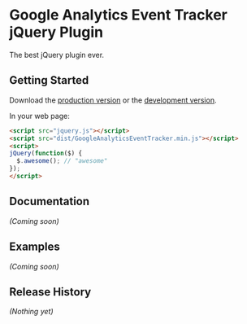 # Google Analytics Event Tracker jQuery Plugin

The best jQuery plugin ever.

## Getting Started
Download the [production version][min] or the [development version][max].

[min]: https://raw.github.com/esteinborn/Google-Analytics-Event-Tracker/master/dist/GoogleAnalyticsEventTracker.min.js
[max]: https://raw.github.com/esteinborn/Google-Analytics-Event-Tracker/master/dist/GoogleAnalyticsEventTracker.js

In your web page:

```html
<script src="jquery.js"></script>
<script src="dist/GoogleAnalyticsEventTracker.min.js"></script>
<script>
jQuery(function($) {
  $.awesome(); // "awesome"
});
</script>
```

## Documentation
_(Coming soon)_

## Examples
_(Coming soon)_

## Release History
_(Nothing yet)_
